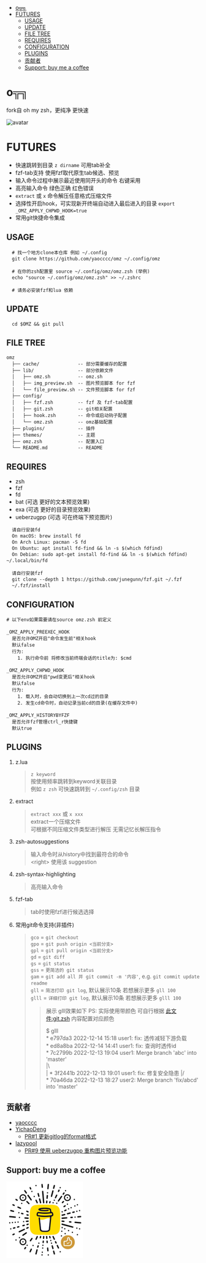 <!-- markdown-toc GFM -->

* [o╦╗](#o)
* [FUTURES](#futures)
  * [USAGE](#usage)
  * [UPDATE](#update)
  * [FILE TREE](#file-tree)
  * [REQUIRES](#requires)
  * [CONFIGURATION](#configuration)
  * [PLUGINS](#plugins)
  * [贡献者](#贡献者)
  * [Support: buy me a coffee](#support-buy-me-a-coffee)

<!-- markdown-toc -->

# o╦╗

fork自 oh my zsh，更纯净 更快速

![avatar](./screenshots/show.gif)

# FUTURES

- 快速跳转到目录 `z dirname` 可用tab补全
- fzf-tab支持 使用fzf取代原生tab候选、预览
- 输入命令过程中展示最近使用同开头的命令 右键采用
- 高亮输入命令 绿色正确 红色错误
- `extract` 或 `x` 命令解压任意格式压缩文件
- 选择性开启hook，可实现新开终端自动进入最后进入的目录 `export _OMZ_APPLY_CHPWD_HOOK=true`
- 常用git快捷命令集成

## USAGE

```shell
  # 找一个地方clone本仓库 例如 ~/.config
  git clone https://github.com/yaocccc/omz ~/.config/omz

  # 在你的zsh配置里 source ~/.config/omz/omz.zsh (举例)
  echo "source ~/.config/omz/omz.zsh" >> ~/.zshrc

  # 请务必安装fzf和lua 依赖
```

## UPDATE

```plaintext
  cd $OMZ && git pull
```

## FILE TREE

```plaintext
omz
  ├── cache/              -- 部分需要缓存的配置
  ├── lib/                -- 部分依赖文件
  │   ├── omz.sh          -- omz.sh
  │   ├── img_preview.sh  -- 图片预览脚本 for fzf
  │   └── file_preview.sh -- 文件预览脚本 for fzf
  ├── config/
  │   ├── fzf.zsh         -- fzf 及 fzf-tab配置
  │   ├── git.zsh         -- git相关配置
  │   ├── hook.zsh        -- 命令或启动钩子配置
  │   └── omz.zsh         -- omz基础配置
  ├── plugins/            -- 插件
  ├── themes/             -- 主题
  ├── omz.zsh             -- 配置入口
  └── README.md           -- README
```

## REQUIRES

- zsh
- fzf
- fd
- bat (可选 更好的文本预览效果)
- exa (可选 更好的目录预览效果)
- ueberzugpp (可选 可在终端下预览图片)

```plaintext
  请自行安装fd
  On macOS: brew install fd
  On Arch Linux: pacman -S fd
  On Ubuntu: apt install fd-find && ln -s $(which fdfind)
  On Debian: sudo apt-get install fd-find && ln -s $(which fdfind) ~/.local/bin/fd

  请自行安装fzf
  git clone --depth 1 https://github.com/junegunn/fzf.git ~/.fzf
  ~/.fzf/install
```

## CONFIGURATION

```plaintext
# 以下env如果需要请在source omz.zsh 前定义

_OMZ_APPLY_PREEXEC_HOOK
  是否允许OMZ开启"命令发生前"相关hook
  默认false
  行为:
    1. 执行命令前 将修改当前终端会话的title为: $cmd

_OMZ_APPLY_CHPWD_HOOK
  是否允许OMZ开启"pwd变更后"相关hook
  默认false
  行为:
    1. 载入时，会自动切换到上一次cd过的目录
    2. 发生cd命令时，自动记录当前cd的目录(在缓存文件中)

_OMZ_APPLY_HISTORYBYFZF
  是否允许fzf管理ctrl_r快捷键
  默认true
```

## PLUGINS

1. z.lua
    > `z keyword`  
    > 按使用频率跳转到keyword关联目录  
    > 例如 `z zsh` 可快速跳转到 `~/.config/zsh` 目录  

2. extract  
    > `extract xxx` 或 `x xxx`  
    > extract一个压缩文件  
    > 可根据不同压缩文件类型进行解压 无需记忆长解压指令  

3. zsh-autosuggestions  
    > 输入命令时从history中找到最符合的命令  
    > \<right> 使用该 suggestion  

4. zsh-syntax-highlighting  
    > 高亮输入命令  

5. fzf-tab  
    > tab时使用fzf进行候选选择  

6. 常用git命令支持(非插件)
    > `gco` = `git checkout`  
    > `gpo` = `git push origin <当前分支>`  
    > `gpl` = `git pull origin <当前分支>`  
    > `gd` = `git diff`  
    > `gs` = `git status`  
    > `gss` = `更简洁的 git status`  
    > `gam` = `git add all 并 git commit -m '内容'`, e.g. `git commit update readme`  
    > `gll` = `简洁打印 git log`, 默认展示10条 若想展示更多 `gll 100`  
    > `glll` = `详细打印 git log`, 默认展示10条 若想展示更多 `glll 100`  
    >> 展示 glll效果如下 PS: 实际使用带颜色 可自行根据 [此文件:git.zsh](https://github.com/yaocccc/omz/blob/master/config/git.zsh) 内容配置对应颜色
    >> 
    >> $ glll  
    >> \* e797da3 2022-12-14 15:18 user1: fix: 透传减轻下游负载  
    >> \* ed8a8ba 2022-12-14 14:41 user1: fix: 查询时透传id  
    >> \*   7c2799b 2022-12-13 19:04 user1: Merge branch 'abc' into 'master'  
    >> |\  
    >> | * 3f2441b 2022-12-13 19:01 user1: fix: 修复安全隐患
    >> |/  
    >> \*   70a46da 2022-12-13 18:27 user2: Merge branch 'fix/abcd' into 'master'  

## 贡献者

- [yaocccc](https://github.com/YichaoDeng)
- [YichaoDeng](https://github.com/YichaoDeng)
  - [PR#1 更新gitlog的format格式](https://github.com/yaocccc/omz/pull/1)
- [lazypool](https://github.com/lazypool)
  - [PR#9 使用 ueberzugpp 重构图片预览功能](https://github.com/yaocccc/omz/pull/9)

## Support: buy me a coffee

<a href="#TOP" target="_blank">
  <img src="https://github.com/yaocccc/yaocccc/raw/master/qr.png">
</a>
